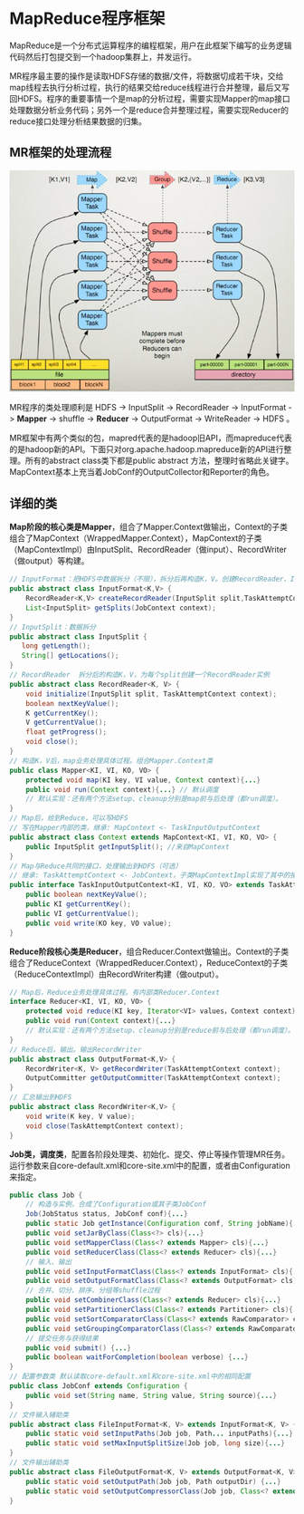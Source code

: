# MapReduce程序框架

MapReduce是一个分布式运算程序的编程框架，用户在此框架下编写的业务逻辑代码然后打包提交到一个hadoop集群上，并发运行。

MR程序最主要的操作是读取HDFS存储的数据/文件，将数据切成若干块，交给map线程去执行分析过程，执行的结果交给reduce线程进行合并整理，最后又写回HDFS。程序的重要事情一个是map的分析过程，需要实现Mapper的map接口处理数据分析业务代码；另外一个是reduce合并整理过程，需要实现Reducer的reduce接口处理分析结果数据的归集。

## MR框架的处理流程

![hadoop_system](img/hadoop_mr_class_process.png)

MR程序的类处理顺利是 HDFS -> InputSplit -> RecordReader -> InputFormat -> **Mapper** -> shuffle -> **Reducer** -> OutputFormat -> WriteReader -> HDFS 。

MR框架中有两个类似的包，mapred代表的是hadoop旧API，而mapreduce代表的是hadoop新的API。下面只对org.apache.hadoop.mapreduce新的API进行整理。所有的abstract class类下都是public abstract 方法，整理时省略此关键字。MapContext基本上充当着JobConf的OutputCollector和Reporter的角色。

## 详细的类

**Map阶段的核心类是Mapper**，组合了Mapper.Context做输出，Context的子类组合了MapContext（WrappedMapper.Context），MapContext的子类（MapContextImpl）由InputSplit、RecordReader（做input）、RecordWriter（做output）等构建。

```java
// InputFormat：把HDFS中数据拆分（不限），拆分后再构造K，V。创建RecordReader、InputSplit
public abstract class InputFormat<K,V> {
    RecordReader<K,V> createRecordReader(InputSplit split,TaskAttemptContext context);
    List<InputSplit> getSplits(JobContext context);
}
// InputSplit：数据拆分
public abstract class InputSplit {  
   long getLength(); 
   String[] getLocations();
}
// RecordReader  拆分后的构造K，V，为每个split创建一个RecordReader实例
public abstract class RecordReader<K, V> {
	void initialize(InputSplit split, TaskAttemptContext context);
    boolean nextKeyValue();
    K getCurrentKey();
    V getCurrentValue();
    float getProgress();
    void close();
}
// 构造K，V后，map业务处理具体过程。组合Mapper.Context类
public class Mapper<KI, VI, KO, VO> {
    protected void map(KI key, VI value, Context context){...}
    public void run(Context context){...} // 默认调度
    // 默认实现：还有两个方法setup、cleanup分别是map前与后处理（都run调度）。
}
// Map后，给到Reduce，可以写HDFS
// 写在Mapper内部的类，继承: MapContext <- TaskInputOutputContext
public abstract class Context extends MapContext<KI, VI, KO, VO> {
    public InputSplit getInputSplit(); //来自MapContext
}
// Map与Reduce共同的接口，处理输出到HDFS（可选）
// 继承: TaskAttemptContext <- JobContext，子类MapContextImpl实现了其中的接口
public interface TaskInputOutputContext<KI, VI, KO, VO> extends TaskAttemptContext {
    public boolean nextKeyValue();
    public KI getCurrentKey();
    public VI getCurrentValue();
    public void write(KO key, VO value);
}
```

**Reduce阶段核心类是Reducer**，组合Reducer.Context做输出。Context的子类组合了ReduceContext（WrappedReducer.Context），ReduceContext的子类（ReduceContextImpl）由RecordWriter构建（做output）。

```java
// Map后，Reduce业务处理具体过程。有内部类Reducer.Context
interface Reducer<KI, VI, KO, VO> {
    protected void reduce(KI key, Iterator<VI> values，Context context){...}
    public void run(Context context){...}
    // 默认实现：还有两个方法setup、cleanup分别是reduce前与后处理（都run调度）。
}
// Reduce后，输出。输出RecordWriter
public abstract class OutputFormat<K,V> {
    RecordWriter<K, V> getRecordWriter(TaskAttemptContext context);
    OutputCommitter getOutputCommitter(TaskAttemptContext context);
}
// 汇总输出到HDFS
public abstract class RecordWriter<K,V> {
    void write(K key, V value);
    void close(TaskAttemptContext context);
}
```

**Job类，调度类**，配置各阶段处理类、初始化、提交、停止等操作管理MR任务。运行参数来自core-default.xml和core-site.xml中的配置，或者由Configuration来指定。

```java
public class Job {
    // 构造与实例，合成了Configuration或其子类JobConf
    Job(JobStatus status, JobConf conf){...}
    public static Job getInstance(Configuration conf, String jobName){...}
    public void setJarByClass(Class<?> cls){...}
    public void setMapperClass(Class<? extends Mapper> cls){...}
    public void setReducerClass(Class<? extends Reducer> cls){...}
    // 输入、输出
    public void setInputFormatClass(Class<? extends InputFormat> cls){...}
    public void setOutputFormatClass(Class<? extends OutputFormat> cls){...}
    // 合并、切分、排序、分组等shuffle过程
    public void setCombinerClass(Class<? extends Reducer> cls){...}
    public void setPartitionerClass(Class<? extends Partitioner> cls){...}
    public void setSortComparatorClass(Class<? extends RawComparator> cls){...}
    public void setGroupingComparatorClass(Class<? extends RawComparator> cls){...}
    // 提交任务与获得结果
    public void submit() {...}
    public boolean waitForCompletion(boolean verbose) {...}
}
// 配置参数类 默认读取core-default.xml和core-site.xml中的相同配置
public class JobConf extends Configuration {
    public void set(String name, String value, String source){...}
}
// 文件输入辅助类
public abstract class FileInputFormat<K, V> extends InputFormat<K, V> {
    public static void setInputPaths(Job job, Path... inputPaths){...}
    public static void setMaxInputSplitSize(Job job, long size){...}
}
// 文件输出辅助类
public abstract class FileOutputFormat<K, V> extends OutputFormat<K, V> {
    public static void setOutputPath(Job job, Path outputDir) {...}
    public static void setOutputCompressorClass(Job job, Class<? extends CompressionCodec> ) {...}
}
```

